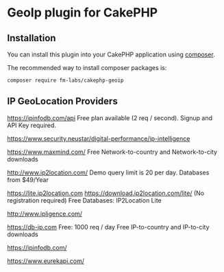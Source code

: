 # GeoIp plugin for CakePHP

## Installation

You can install this plugin into your CakePHP application using [composer](http://getcomposer.org).

The recommended way to install composer packages is:

```
composer require fm-labs/cakephp-geoip
```


## IP GeoLocation Providers

https://ipinfodb.com/api
Free plan available (2 req / second). Signup and API Key required.

https://www.security.neustar/digital-performance/ip-intelligence

https://www.maxmind.com/
Free Network-to-country and Network-to-city downloads

http://www.ip2location.com/
Demo query limit is 20 per day. 
Databases from $49/Year

https://lite.ip2location.com
https://download.ip2location.com/lite/ (No registration required)
Free Databases: IP2Location Lite

http://www.ipligence.com/

https://db-ip.com
Free: 1000 req / day
Free IP-to-country and IP-to-city downloads

https://ipinfodb.com/

https://www.eurekapi.com/
